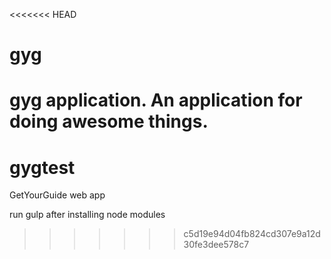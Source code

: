 <<<<<<< HEAD
# gyg

gyg application. An application for doing awesome things.
=======
# gygtest
GetYourGuide web app


run gulp after installing node modules
>>>>>>> c5d19e94d04fb824cd307e9a12d30fe3dee578c7

